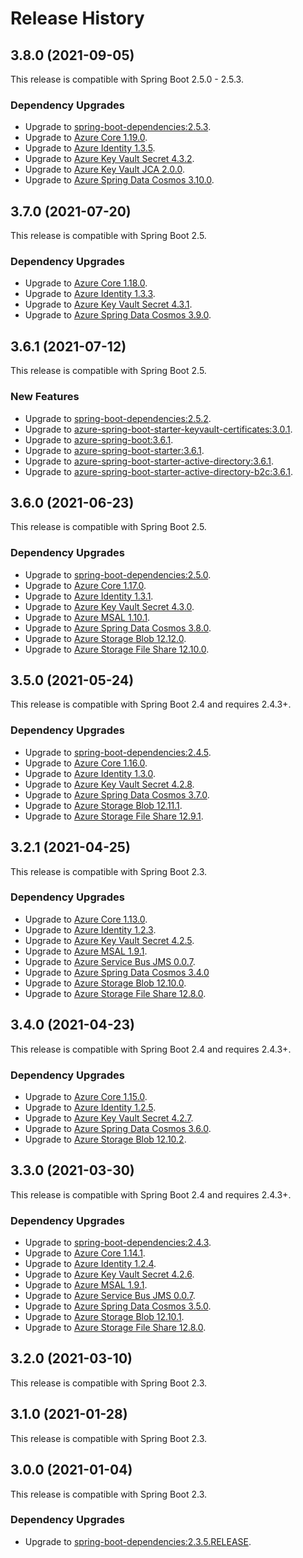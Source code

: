 # Release History

## 3.8.0 (2021-09-05)
This release is compatible with Spring Boot 2.5.0 - 2.5.3.
### Dependency Upgrades
- Upgrade to [spring-boot-dependencies:2.5.3](https://repo.maven.apache.org/maven2/org/springframework/boot/spring-boot-dependencies/2.5.3/spring-boot-dependencies-2.5.3.pom).
- Upgrade to [Azure Core 1.19.0](https://github.com/Azure/azure-sdk-for-java/blob/main/sdk/core/azure-core/CHANGELOG.md#1190-2021-08-06).
- Upgrade to [Azure Identity 1.3.5](https://github.com/Azure/azure-sdk-for-java/blob/main/sdk/identity/azure-identity/CHANGELOG.md).
- Upgrade to [Azure Key Vault Secret 4.3.2](https://github.com/Azure/azure-sdk-for-java/blob/main/sdk/keyvault/azure-security-keyvault-secrets/CHANGELOG.md).
- Upgrade to [Azure Key Vault JCA 2.0.0](https://github.com/Azure/azure-sdk-for-java/blob/main/sdk/keyvault/azure-security-keyvault-jca/CHANGELOG.md).
- Upgrade to [Azure Spring Data Cosmos 3.10.0](https://github.com/Azure/azure-sdk-for-java/blob/main/sdk/cosmos/azure-spring-data-cosmos/CHANGELOG.md#3100-2021-08-16).


## 3.7.0 (2021-07-20)
This release is compatible with Spring Boot 2.5.
### Dependency Upgrades
- Upgrade to [Azure Core 1.18.0](https://github.com/Azure/azure-sdk-for-java/blob/main/sdk/core/azure-core/CHANGELOG.md#1180-2021-07-01).
- Upgrade to [Azure Identity 1.3.3](https://github.com/Azure/azure-sdk-for-java/blob/main/sdk/identity/azure-identity/CHANGELOG.md).
- Upgrade to [Azure Key Vault Secret 4.3.1](https://github.com/Azure/azure-sdk-for-java/blob/main/sdk/keyvault/azure-security-keyvault-secrets/CHANGELOG.md#431-2021-07-08).
- Upgrade to [Azure Spring Data Cosmos 3.9.0](https://github.com/Azure/azure-sdk-for-java/blob/main/sdk/cosmos/azure-spring-data-cosmos/CHANGELOG.md#390-2021-07-08).

## 3.6.1 (2021-07-12)
This release is compatible with Spring Boot 2.5.
### New Features
- Upgrade to [spring-boot-dependencies:2.5.2](https://repo.maven.apache.org/maven2/org/springframework/boot/spring-boot-dependencies/2.5.2/spring-boot-dependencies-2.5.2.pom).
- Upgrade to [azure-spring-boot-starter-keyvault-certificates:3.0.1](https://github.com/Azure/azure-sdk-for-java/blob/main/sdk/spring/azure-spring-boot-starter-keyvault-certificates/CHANGELOG.md#301-2021-07-01).
- Upgrade to [azure-spring-boot:3.6.1](https://github.com/Azure/azure-sdk-for-java/blob/b6a7aba854d35d2a861dbf2786b5e41b9d3538ad/sdk/spring/azure-spring-boot/CHANGELOG.md#361-2021-07-02).
- Upgrade to [azure-spring-boot-starter:3.6.1](https://github.com/Azure/azure-sdk-for-java/blob/b6a7aba854d35d2a861dbf2786b5e41b9d3538ad/sdk/spring/azure-spring-boot-starter/CHANGELOG.md#361-2021-07-02).
- Upgrade to [azure-spring-boot-starter-active-directory:3.6.1](https://github.com/Azure/azure-sdk-for-java/blob/main/sdk/spring/azure-spring-boot-starter-active-directory/CHANGELOG.md#361-2021-07-02).
- Upgrade to [azure-spring-boot-starter-active-directory-b2c:3.6.1](https://github.com/Azure/azure-sdk-for-java/blob/main/sdk/spring/azure-spring-boot-starter-active-directory-b2c/CHANGELOG.md#361-2021-07-02).

## 3.6.0 (2021-06-23)
This release is compatible with Spring Boot 2.5. 
### Dependency Upgrades
- Upgrade to [spring-boot-dependencies:2.5.0](https://repo.maven.apache.org/maven2/org/springframework/boot/spring-boot-dependencies/2.5.0/spring-boot-dependencies-2.5.0.pom).
- Upgrade to [Azure Core 1.17.0](https://github.com/Azure/azure-sdk-for-java/blob/main/sdk/core/azure-core/CHANGELOG.md#1170-2021-06-07).
- Upgrade to [Azure Identity 1.3.1](https://github.com/Azure/azure-sdk-for-java/blob/main/sdk/identity/azure-identity/CHANGELOG.md#131-2021-06-08).
- Upgrade to [Azure Key Vault Secret 4.3.0](https://github.com/Azure/azure-sdk-for-java/blob/main/sdk/keyvault/azure-security-keyvault-secrets/CHANGELOG.md#430-2021-06-17).
- Upgrade to [Azure MSAL 1.10.1](https://github.com/AzureAD/microsoft-authentication-library-for-java/releases/tag/v1.10.1).
- Upgrade to [Azure Spring Data Cosmos 3.8.0](https://github.com/Azure/azure-sdk-for-java/blob/main/sdk/cosmos/azure-spring-data-cosmos/CHANGELOG.md#380-2021-06-11).
- Upgrade to [Azure Storage Blob 12.12.0](https://github.com/Azure/azure-sdk-for-java/blob/main/sdk/storage/azure-storage-blob/CHANGELOG.md#12120-2021-06-09).
- Upgrade to [Azure Storage File Share 12.10.0](https://github.com/Azure/azure-sdk-for-java/blob/main/sdk/storage/azure-storage-file-share/CHANGELOG.md#12100-2021-06-09).
 
## 3.5.0 (2021-05-24)
This release is compatible with Spring Boot 2.4 and requires 2.4.3+. 
### Dependency Upgrades
- Upgrade to [spring-boot-dependencies:2.4.5](https://repo.maven.apache.org/maven2/org/springframework/boot/spring-boot-dependencies/2.4.5/spring-boot-dependencies-2.4.5.pom).
- Upgrade to [Azure Core 1.16.0](https://github.com/Azure/azure-sdk-for-java/blob/main/sdk/core/azure-core/CHANGELOG.md#1160-2021-05-07).
- Upgrade to [Azure Identity 1.3.0](https://github.com/Azure/azure-sdk-for-java/blob/main/sdk/identity/azure-identity/CHANGELOG.md#130-2021-05-11).
- Upgrade to [Azure Key Vault Secret 4.2.8](https://github.com/Azure/azure-sdk-for-java/blob/main/sdk/keyvault/azure-security-keyvault-secrets/CHANGELOG.md#release-history).
- Upgrade to [Azure Spring Data Cosmos 3.7.0](https://github.com/Azure/azure-sdk-for-java/blob/main/sdk/cosmos/azure-spring-data-cosmos/CHANGELOG.md#370-2021-05-12).
- Upgrade to [Azure Storage Blob 12.11.1](https://github.com/Azure/azure-sdk-for-java/blob/main/sdk/storage/azure-storage-blob/CHANGELOG.md#12111-2021-05-13).
- Upgrade to [Azure Storage File Share 12.9.1](https://github.com/Azure/azure-sdk-for-java/blob/main/sdk/storage/azure-storage-file-share/CHANGELOG.md#1291-2021-05-13).

## 3.2.1 (2021-04-25)
This release is compatible with Spring Boot 2.3. 

### Dependency Upgrades
- Upgrade to [Azure Core 1.13.0](https://github.com/Azure/azure-sdk-for-java/blob/main/sdk/core/azure-core/CHANGELOG.md#1130-2021-02-05).
- Upgrade to [Azure Identity 1.2.3](https://github.com/Azure/azure-sdk-for-java/blob/main/sdk/identity/azure-identity/CHANGELOG.md#123-2021-02-09).
- Upgrade to [Azure Key Vault Secret 4.2.5](https://github.com/Azure/azure-sdk-for-java/blob/main/sdk/keyvault/azure-security-keyvault-secrets/CHANGELOG.md#425-2021-02-11).
- Upgrade to [Azure MSAL 1.9.1](https://github.com/AzureAD/microsoft-authentication-library-for-java/releases/tag/v1.9.1).
- Upgrade to [Azure Service Bus JMS 0.0.7](https://search.maven.org/artifact/com.microsoft.azure/azure-servicebus-jms/0.0.7/jar).
- Upgrade to [Azure Spring Data Cosmos 3.4.0](https://github.com/Azure/azure-sdk-for-java/blob/main/sdk/cosmos/azure-spring-data-cosmos/CHANGELOG.md#340-2021-02-09)
- Upgrade to [Azure Storage Blob 12.10.0](https://github.com/Azure/azure-sdk-for-java/blob/main/sdk/storage/azure-storage-blob/CHANGELOG.md#12100-2021-01-14).
- Upgrade to [Azure Storage File Share 12.8.0](https://github.com/Azure/azure-sdk-for-java/blob/main/sdk/storage/azure-storage-file-share/CHANGELOG.md#1280-2021-01-14).

## 3.4.0 (2021-04-23)
This release is compatible with Spring Boot 2.4 and requires 2.4.3+. 

### Dependency Upgrades
- Upgrade to [Azure Core 1.15.0](https://github.com/Azure/azure-sdk-for-java/blob/main/sdk/core/azure-core/CHANGELOG.md#1150-2021-04-02).
- Upgrade to [Azure Identity 1.2.5](https://github.com/Azure/azure-sdk-for-java/blob/main/sdk/identity/azure-identity/CHANGELOG.md#release-history).
- Upgrade to [Azure Key Vault Secret 4.2.7](https://github.com/Azure/azure-sdk-for-java/blob/main/sdk/keyvault/azure-security-keyvault-secrets/CHANGELOG.md#release-history).
- Upgrade to [Azure Spring Data Cosmos 3.6.0](https://github.com/Azure/azure-sdk-for-java/blob/main/sdk/cosmos/azure-spring-data-cosmos/CHANGELOG.md#360-2021-04-06).
- Upgrade to [Azure Storage Blob 12.10.2](https://github.com/Azure/azure-sdk-for-java/blob/main/sdk/storage/azure-storage-blob/CHANGELOG.md#12102-2021-03-26).

## 3.3.0 (2021-03-30)
This release is compatible with Spring Boot 2.4 and requires 2.4.3+. 

### Dependency Upgrades
- Upgrade to [spring-boot-dependencies:2.4.3](https://repo.maven.apache.org/maven2/org/springframework/boot/spring-boot-dependencies/2.4.3/spring-boot-dependencies-2.4.3.pom).
- Upgrade to [Azure Core 1.14.1](https://github.com/Azure/azure-sdk-for-java/blob/main/sdk/core/azure-core/CHANGELOG.md#1141-2021-03-19).
- Upgrade to [Azure Identity 1.2.4](https://github.com/Azure/azure-sdk-for-java/blob/main/sdk/identity/azure-identity/CHANGELOG.md#release-history).
- Upgrade to [Azure Key Vault Secret 4.2.6](https://github.com/Azure/azure-sdk-for-java/blob/main/sdk/keyvault/azure-security-keyvault-secrets/CHANGELOG.md#release-history).
- Upgrade to [Azure MSAL 1.9.1](https://github.com/AzureAD/microsoft-authentication-library-for-java/releases/tag/v1.9.1).
- Upgrade to [Azure Service Bus JMS 0.0.7](https://search.maven.org/artifact/com.microsoft.azure/azure-servicebus-jms/0.0.7/jar).
- Upgrade to [Azure Spring Data Cosmos 3.5.0](https://github.com/Azure/azure-sdk-for-java/blob/main/sdk/cosmos/azure-spring-data-cosmos/CHANGELOG.md#350-2021-03-11).
- Upgrade to [Azure Storage Blob 12.10.1](https://github.com/Azure/azure-sdk-for-java/blob/main/sdk/storage/azure-storage-blob/CHANGELOG.md#12101-2021-03-19).
- Upgrade to [Azure Storage File Share 12.8.0](https://github.com/Azure/azure-sdk-for-java/blob/main/sdk/storage/azure-storage-file-share/CHANGELOG.md#1280-2021-01-14).

## 3.2.0 (2021-03-10)
This release is compatible with Spring Boot 2.3. 

## 3.1.0 (2021-01-28)
This release is compatible with Spring Boot 2.3. 

## 3.0.0 (2021-01-04)
This release is compatible with Spring Boot 2.3. 

### Dependency Upgrades
- Upgrade to [spring-boot-dependencies:2.3.5.RELEASE](https://repo.maven.apache.org/maven2/org/springframework/boot/spring-boot-dependencies/2.3.5.RELEASE/spring-boot-dependencies-2.3.5.RELEASE.pom).

